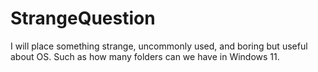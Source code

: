 # StrangeQuestion
I will place something strange, uncommonly used, and boring but useful about OS.
Such as how many folders can we have in Windows 11.
